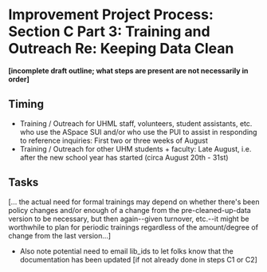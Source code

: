 # Improvement Project Process: Section C Part 3: Training and Outreach Re: Keeping Data Clean

**[incomplete draft outline; what steps are present are not necessarily in order]**

## Timing

- Training / Outreach for UHML staff, volunteers, student assistants, etc. who use the ASpace SUI and/or who use the PUI to assist in responding to reference inquiries: First two or three weeks of August
- Training / Outreach for other UHM students + faculty: Late August, i.e. after the new school year has started (circa August 20th - 31st)

## Tasks

[... the actual need for formal trainings may depend on whether there's been policy changes and/or enough of a change from the pre-cleaned-up-data version to be necessary, but then again--given turnover, etc.--it might be worthwhile to plan for periodic trainings regardless of the amount/degree of change from the last version...]

- Also note potential need to email lib_ids to let folks know that the documentation has been updated [if not already done in steps C1 or C2]
